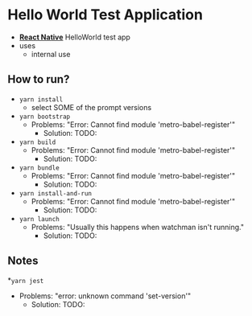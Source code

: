 # Hello World Test Application

* [**React Native**](https://reactnative.dev) HelloWorld test app
* uses
  * internal use

## How to run?
* `yarn install`
  * select SOME of the prompt versions
* `yarn bootstrap`
  * Problems: "Error: Cannot find module 'metro-babel-register'"
    * Solution: TODO:
* `yarn build`
  * Problems: "Error: Cannot find module 'metro-babel-register'"
    * Solution: TODO:
* `yarn bundle`
  * Problems: "Error: Cannot find module 'metro-babel-register'"
    * Solution: TODO:
* `yarn install-and-run`
  * Problems: "Error: Cannot find module 'metro-babel-register'"
    * Solution: TODO:
* `yarn launch`
  * Problems: "Usually this happens when watchman isn't running."
    * Solution: TODO:

## Notes
*`yarn jest`
  * Problems: "error: unknown command 'set-version'"
    * Solution: TODO:
